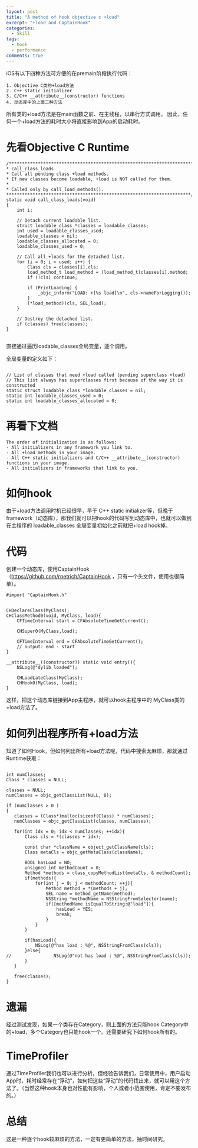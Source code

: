 ```yaml
---
layout: post
title: "A method of hook objective c +load"
excerpt: "+load and CaptainHook"
categories:
  - Skill
tags:
  - hook
  - performance
comments: true
---
```




iOS有以下四种方法可方便的在premain阶段执行代码：

```
1. Objective C类的+load方法
2. C++ static initializer
3. C/C++ __attribute__(constructor) functions 
4. 动态库中的上面三种方法
```


所有类的+load方法是在main函数之前、在主线程，以串行方式调用。
因此，任何一个+load方法的耗时大小将直接影响到App的启动耗时。

# 先看Objective C Runtime

```
/***********************************************************************
* call_class_loads
* Call all pending class +load methods.
* If new classes become loadable, +load is NOT called for them.
*
* Called only by call_load_methods().
**********************************************************************/
static void call_class_loads(void)
{
    int i;
    
    // Detach current loadable list.
    struct loadable_class *classes = loadable_classes;
    int used = loadable_classes_used;
    loadable_classes = nil;
    loadable_classes_allocated = 0;
    loadable_classes_used = 0;
    
    // Call all +loads for the detached list.
    for (i = 0; i < used; i++) {
        Class cls = classes[i].cls;
        load_method_t load_method = (load_method_t)classes[i].method;
        if (!cls) continue; 

        if (PrintLoading) {
            _objc_inform("LOAD: +[%s load]\n", cls->nameForLogging());
        }
        (*load_method)(cls, SEL_load);
    }
    
    // Destroy the detached list.
    if (classes) free(classes);
}


```

直接通过遍历loadable_classes全局变量，逐个调用。

全局变量的定义如下：

```

// List of classes that need +load called (pending superclass +load)
// This list always has superclasses first because of the way it is constructed
static struct loadable_class *loadable_classes = nil;
static int loadable_classes_used = 0;
static int loadable_classes_allocated = 0;

```


# 再看下文档

```
The order of initialization is as follows:
- All initializers in any framework you link to.
- All +load methods in your image.
- All C++ static initializers and C/C++ __attribute__(constructor) functions in your image.
- All initializers in frameworks that link to you.
```

# 如何hook

由于+load方法调用时机已经很早，早于 C++ static initializer等，但晚于framework（动态库），那我们就可以把hook的代码写到动态库中，也就可以做到在主程序的 loadable_classes 全局变量初始化之前就把+load hook掉。


# 代码

创建一个动态库，使用CaptainHook （https://github.com/rpetrich/CaptainHook ，只有一个头文件，使用也很简单）。


```
#import "CaptainHook.h"


CHDeclareClass(MyClass);
CHClassMethod0(void, MyClass, load){
    CFTimeInterval start = CFAbsoluteTimeGetCurrent();
    
    CHSuper0(MyClass,load);
    
    CFTimeInterval end = CFAbsoluteTimeGetCurrent();
    // output: end - start
}

__attribute__((constructor)) static void entry(){
    NSLog(@"dylib loaded");
    
    CHLoadLateClass(MyClass);
    CHHook0(MyClass, load);
}
```

这样，把这个动态库链接到App主程序，就可以hook主程序中的 MyClass类的+load方法了。

# 如何列出程序所有+load方法

知道了如何Hook，但如何列出所有+load方法呢，代码中搜索太麻烦，那就通过Runtime获取：


```

int numClasses;
Class * classes = NULL;
    
classes = NULL;
numClasses = objc_getClassList(NULL, 0);
    
if (numClasses > 0 )
{
   classes = (Class*)malloc(sizeof(Class) * numClasses);
   numClasses = objc_getClassList(classes, numClasses);
   
   for(int idx = 0; idx < numClasses; ++idx){
       Class cls = *(classes + idx);
       
       const char *className = object_getClassName(cls);
       Class metaCls = objc_getMetaClass(className);
       
       BOOL hasLoad = NO;
       unsigned int methodCount = 0;
       Method *methods = class_copyMethodList(metaCls, & methodCount);
       if(methods){
           for(int j = 0; j < methodCount; ++j){
               Method method = *(methods + j);
               SEL name = method_getName(method);
               NSString *methodName = NSStringFromSelector(name);
               if([methodName isEqualToString:@"load"]){
                   hasLoad = YES;
                   break;
               }
           }
       }
       
       if(hasLoad){
           NSLog(@"has load : %@", NSStringFromClass(cls));
       }else{
//                NSLog(@"not has load : %@", NSStringFromClass(cls));
       }
   }
   
   free(classes);
}

```


# 遗漏

经过测试发现，如果一个类存在Category，则上面的方法只能hook Category中的+load，多个Category也只能hook一个。还需要研究下如何hook所有的。


# TimeProfiler

通过TimeProfiler我们也可以进行分析，但经验告诉我们，日常使用中，用户启动App时，耗时经常存在“浮动”，如何把这些“浮动”的代码找出来，就可以用这个方法了。（当然这种hook本身也对性能有影响，个人或者小范围使用，肯定不要发布的。）


# 总结

这是一种逐个hook较麻烦的方法，一定有更简单的方法，抽时间研究。













